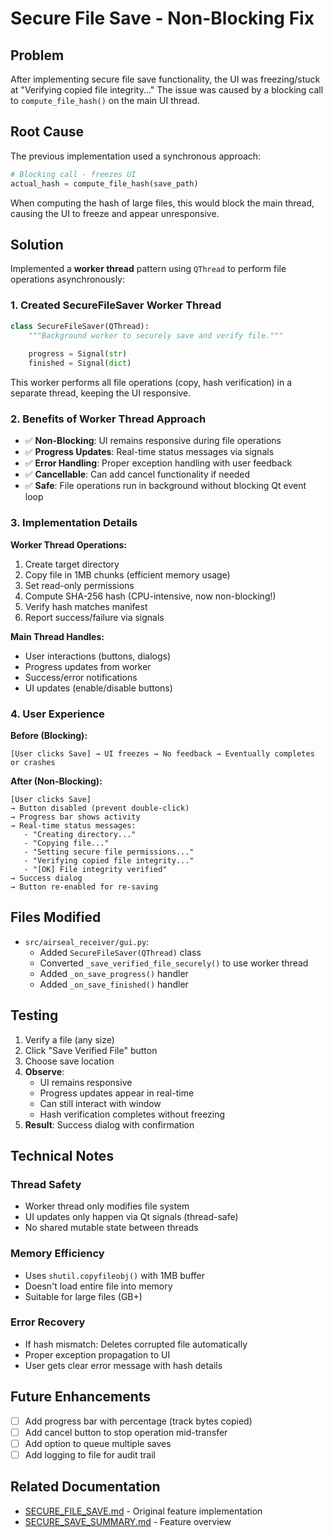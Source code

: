 # Secure File Save - Non-Blocking Fix

## Problem
After implementing secure file save functionality, the UI was freezing/stuck at "Verifying copied file integrity..." The issue was caused by a blocking call to `compute_file_hash()` on the main UI thread.

## Root Cause
The previous implementation used a synchronous approach:
```python
# Blocking call - freezes UI
actual_hash = compute_file_hash(save_path)
```

When computing the hash of large files, this would block the main thread, causing the UI to freeze and appear unresponsive.

## Solution
Implemented a **worker thread** pattern using `QThread` to perform file operations asynchronously:

### 1. Created SecureFileSaver Worker Thread
```python
class SecureFileSaver(QThread):
    """Background worker to securely save and verify file."""
    
    progress = Signal(str)
    finished = Signal(dict)
```

This worker performs all file operations (copy, hash verification) in a separate thread, keeping the UI responsive.

### 2. Benefits of Worker Thread Approach
- ✅ **Non-Blocking**: UI remains responsive during file operations
- ✅ **Progress Updates**: Real-time status messages via signals
- ✅ **Error Handling**: Proper exception handling with user feedback
- ✅ **Cancellable**: Can add cancel functionality if needed
- ✅ **Safe**: File operations run in background without blocking Qt event loop

### 3. Implementation Details

**Worker Thread Operations:**
1. Create target directory
2. Copy file in 1MB chunks (efficient memory usage)
3. Set read-only permissions
4. Compute SHA-256 hash (CPU-intensive, now non-blocking!)
5. Verify hash matches manifest
6. Report success/failure via signals

**Main Thread Handles:**
- User interactions (buttons, dialogs)
- Progress updates from worker
- Success/error notifications
- UI updates (enable/disable buttons)

### 4. User Experience
**Before (Blocking):**
```
[User clicks Save] → UI freezes → No feedback → Eventually completes or crashes
```

**After (Non-Blocking):**
```
[User clicks Save]
→ Button disabled (prevent double-click)
→ Progress bar shows activity
→ Real-time status messages:
   - "Creating directory..."
   - "Copying file..."
   - "Setting secure file permissions..."
   - "Verifying copied file integrity..."
   - "[OK] File integrity verified"
→ Success dialog
→ Button re-enabled for re-saving
```

## Files Modified
- `src/airseal_receiver/gui.py`:
  - Added `SecureFileSaver(QThread)` class
  - Converted `_save_verified_file_securely()` to use worker thread
  - Added `_on_save_progress()` handler
  - Added `_on_save_finished()` handler

## Testing
1. Verify a file (any size)
2. Click "Save Verified File" button
3. Choose save location
4. **Observe**: 
   - UI remains responsive
   - Progress updates appear in real-time
   - Can still interact with window
   - Hash verification completes without freezing
5. **Result**: Success dialog with confirmation

## Technical Notes

### Thread Safety
- Worker thread only modifies file system
- UI updates only happen via Qt signals (thread-safe)
- No shared mutable state between threads

### Memory Efficiency
- Uses `shutil.copyfileobj()` with 1MB buffer
- Doesn't load entire file into memory
- Suitable for large files (GB+)

### Error Recovery
- If hash mismatch: Deletes corrupted file automatically
- Proper exception propagation to UI
- User gets clear error message with hash details

## Future Enhancements
- [ ] Add progress bar with percentage (track bytes copied)
- [ ] Add cancel button to stop operation mid-transfer
- [ ] Add option to queue multiple saves
- [ ] Add logging to file for audit trail

## Related Documentation
- [SECURE_FILE_SAVE.md](SECURE_FILE_SAVE.md) - Original feature implementation
- [SECURE_SAVE_SUMMARY.md](SECURE_SAVE_SUMMARY.md) - Feature overview
